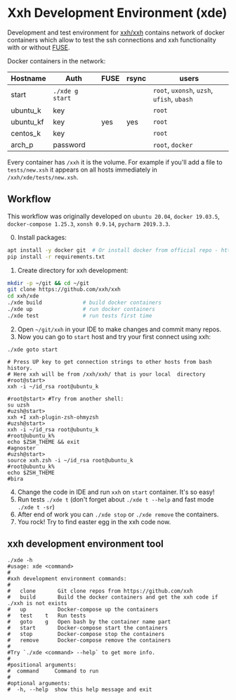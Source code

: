 # Xxh Development Environment (xde)

Development and test environment for [xxh/xxh](https://github.com/xxh/xxh) contains 
network of docker containers which allow to test the ssh connections and xxh functionality 
with or without [FUSE](https://github.com/AppImage/AppImageKit/wiki/FUSE). 

Docker containers in the network:

| Hostname  | Auth             | FUSE | rsync | users                            |
|-----------|------------------|------|-------|----------------------------------|
| start     | `./xde g start`  |      |       | `root`, `uxonsh`, `uzsh`, `ufish`, `ubash` |
| ubuntu_k  | key              |      |       | `root`                           |
| ubuntu_kf | key              | yes  |  yes  | `root`                           |
| centos_k  | key              |      |       | `root`                           |
| arch_p    | password         |      |       | `root`, `docker`                 |

Every container has `/xxh` it is the volume. For example if you'll add a file to `tests/new.xsh` 
it appears on all hosts immediately in `/xxh/xde/tests/new.xsh`.

## Workflow

This workflow was originally developed on `ubuntu 20.04`, `docker 19.03.5`, `docker-compose 1.25.3`, `xonsh 0.9.14`, `pycharm 2019.3.3`.

0. Install packages: 
```bash
apt install -y docker git  # Or install docker from official repo - https://docs.docker.com/engine/install/ubuntu/
pip install -r requirements.txt
```

1. Create directory for xxh development:
```bash
mkdir -p ~/git && cd ~/git
git clone https://github.com/xxh/xxh
cd xxh/xde
./xde build             # build docker containers
./xde up                # run docker containers
./xde test              # run tests first time
```

2. Open `~/git/xxh` in your IDE to make changes and commit many repos.
3. Now you can go to `start` host and try your first connect using xxh:
```shell script
./xde goto start

# Press UP key to get connection strings to other hosts from bash history.
# Here xxh will be from /xxh/xxh/ that is your local  directory
#root@start> 
xxh -i ~/id_rsa root@ubuntu_k

#root@start> #Try from another shell:
su uzsh
#uzsh@start> 
xxh +I xxh-plugin-zsh-ohmyzsh
#uzsh@start> 
xxh -i ~/id_rsa root@ubuntu_k
#root@ubuntu_k% 
echo $ZSH_THEME && exit
#agnoster
#uzsh@start> 
source xxh.zsh -i ~/id_rsa root@ubuntu_k
#root@ubuntu_k% 
echo $ZSH_THEME
#bira
```

4. Change the code in IDE and run `xxh` on `start` container. It's so easy!
5. Run tests `./xde t` (don't forget about `./xde t --help` and fast mode `./xde t -sr`) 
6. After end of work you can `./xde stop` or `./xde remove` the containers. 
7. You rock! Try to find easter egg in the xxh code now.

## xxh development environment tool

```shell script
./xde -h
#usage: xde <command>
#
#xxh development environment commands:
#
#   clone       Git clone repos from https://github.com/xxh
#   build       Build the docker containers and get the xxh code if ./xxh is not exists
#   up          Docker-compose up the containers
#   test    t   Run tests
#   goto    g   Open bash by the container name part
#   start       Docker-compose start the containers
#   stop        Docker-compose stop the containers
#   remove      Docker-compose remove the containers
#   
#Try `./xde <command> --help` to get more info.   
#   
#positional arguments:
#  command     Command to run
#
#optional arguments:
#  -h, --help  show this help message and exit

```
